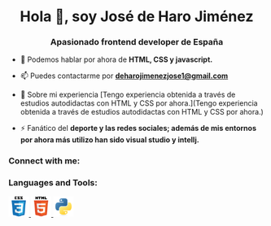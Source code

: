 <h1 align="center">Hola 👋, soy José de Haro Jiménez</h1>
<h3 align="center">Apasionado frontend developer de España</h3>

- 💬 Podemos hablar por ahora de **HTML, CSS y javascript.**

- 📫 Puedes contactarme por **deharojimenezjose1@gmail.com**

- 📄 Sobre mi experiencia [Tengo experiencia obtenida a través de estudios autodidactas con HTML y CSS por ahora.](Tengo experiencia obtenida a través de estudios autodidactas con HTML y CSS por ahora.)

- ⚡ Fanático del **deporte y las redes sociales; además de mis entornos por ahora más utilizo han sido visual studio y intellj.**

<h3 align="left">Connect with me:</h3>
<p align="left">
</p>

<h3 align="left">Languages and Tools:</h3>
<p align="left"> <a href="https://www.w3schools.com/css/" target="_blank" rel="noreferrer"> <img src="https://raw.githubusercontent.com/devicons/devicon/master/icons/css3/css3-original-wordmark.svg" alt="css3" width="40" height="40"/> </a> <a href="https://www.w3.org/html/" target="_blank" rel="noreferrer"> <img src="https://raw.githubusercontent.com/devicons/devicon/master/icons/html5/html5-original-wordmark.svg" alt="html5" width="40" height="40"/> </a> <a href="https://www.python.org" target="_blank" rel="noreferrer"> <img src="https://raw.githubusercontent.com/devicons/devicon/master/icons/python/python-original.svg" alt="python" width="40" height="40"/> </a> </p>
